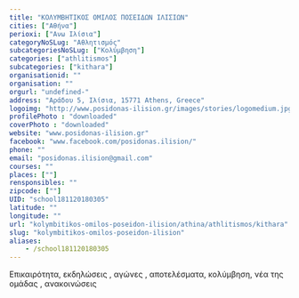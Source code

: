 ```yaml
---
title: "ΚΟΛΥΜΒΗΤΙΚΟΣ ΟΜΙΛΟΣ ΠΟΣΕΙΔΩΝ ΙΛΙΣΙΩΝ"
cities: ["Αθήνα"]
perioxi: ["Ανω Ιλίσια"]
categoryNoSLug: "Αθλητισμός"
subcategoriesNoSLug: ["Κολύμβηση"]
categories: ["athlitismos"]
subcategories: ["kithara"]
organisationid: ""
organisation: ""
orgurl: "undefined-"
address: "Αράδου 5, Ιλίσια, 15771 Athens, Greece"
logoimg: "http://www.posidonas-ilision.gr/images/stories/logomedium.jpg"
profilePhoto : "downloaded"
coverPhoto : "downloaded"
website: "www.posidonas-ilision.gr"
facebook: "www.facebook.com/posidonas.ilision/"
phone: ""
email: "posidonas.ilision@gmail.com"
courses: ""
places: [""]
rensponsibles: ""
zipcode: [""]
UID: "school181120180305"
latitude: ""
longitude: ""
url: "kolymbitikos-omilos-poseidon-ilision/athina/athlitismos/kithara"
slug: "kolymbitikos-omilos-poseidon-ilision"
aliases:
    - /school181120180305
---
```



Επικαιρότητα, εκδηλώσεις , αγώνες , αποτελέσματα, κολύμβηση, νέα της ομάδας , ανακοινώσεις

